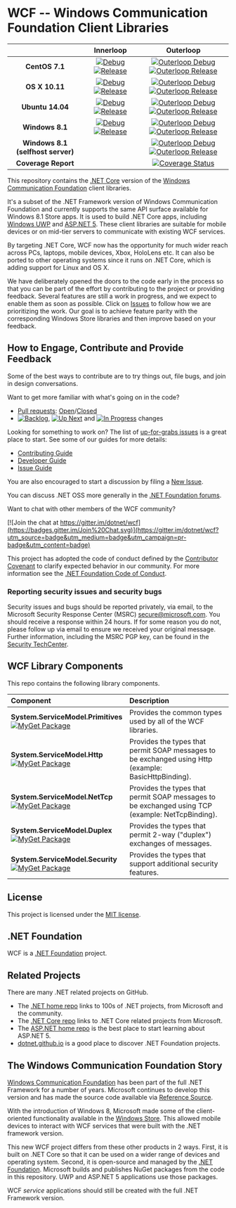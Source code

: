 # WCF -- Windows Communication Foundation Client Libraries

| |Innerloop|Outerloop|
|:-:|:-:|:-:|
|**CentOS 7.1**|[![Debug](https://img.shields.io/jenkins/s/http/dotnet-ci.cloudapp.net/job/dotnet_wcf/job/master/centos7.1_debug.svg?label=debug+x64)](https://ci.dot.net/job/dotnet_wcf/job/master/job/centos7.1_debug/) [![Release](https://img.shields.io/jenkins/s/http/dotnet-ci.cloudapp.net/job/dotnet_wcf/job/master/centos7.1_release.svg?label=release+x64)](https://ci.dot.net/job/dotnet_wcf/job/master/job/centos7.1_release/)|[![Outerloop Debug](https://img.shields.io/jenkins/s/http/dotnet-ci.cloudapp.net/job/dotnet_wcf/job/master/outerloop_centos7.1_debug.svg?label=outerloop+debug+x64)](https://ci.dot.net/job/dotnet_wcf/job/master/job/outerloop_centos7.1_debug/) [![Outerloop Release](https://img.shields.io/jenkins/s/http/dotnet-ci.cloudapp.net/job/dotnet_wcf/job/master/outerloop_centos7.1_release.svg?label=outerloop+release+x64)](https://ci.dot.net/job/dotnet_wcf/job/master/job/outerloop_centos7.1_release/)|
|**OS X 10.11**|[![Debug](https://img.shields.io/jenkins/s/http/dotnet-ci.cloudapp.net/job/dotnet_wcf/job/master/osx_debug.svg?label=debug+x64)](https://ci.dot.net/job/dotnet_wcf/job/master/job/osx_debug/) [![Release](https://img.shields.io/jenkins/s/http/dotnet-ci.cloudapp.net/job/dotnet_wcf/job/master/osx_release.svg?label=release+x64)](https://ci.dot.net/job/dotnet_wcf/job/master/job/osx_release/)|[![Outerloop Debug](https://img.shields.io/jenkins/s/http/dotnet-ci.cloudapp.net/job/dotnet_wcf/job/master/outerloop_osx_debug.svg?label=outerloop+debug+x64)](https://ci.dot.net/job/dotnet_wcf/job/master/job/outerloop_osx_debug/) [![Outerloop Release](https://img.shields.io/jenkins/s/http/dotnet-ci.cloudapp.net/job/dotnet_wcf/job/master/outerloop_osx_release.svg?label=outerloop+release+x64)](https://ci.dot.net/job/dotnet_wcf/job/master/job/outerloop_osx_release/)|
|**Ubuntu 14.04**|[![Debug](https://img.shields.io/jenkins/s/http/dotnet-ci.cloudapp.net/job/dotnet_wcf/job/master/ubuntu14.04_debug.svg?label=debug+x64)](https://ci.dot.net/job/dotnet_wcf/job/master/job/ubuntu14.04_debug/) [![Release](https://img.shields.io/jenkins/s/http/dotnet-ci.cloudapp.net/job/dotnet_wcf/job/master/ubuntu14.04_release.svg?label=release+x64)](https://ci.dot.net/job/dotnet_wcf/job/master/job/ubuntu14.04_release/)|[![Outerloop Debug](https://img.shields.io/jenkins/s/http/dotnet-ci.cloudapp.net/job/dotnet_wcf/job/master/outerloop_ubuntu14.04_debug.svg?label=outerloop+debug+x64)](https://ci.dot.net/job/dotnet_wcf/job/master/job/outerloop_ubuntu14.04_debug/) [![Outerloop Release](https://img.shields.io/jenkins/s/http/dotnet-ci.cloudapp.net/job/dotnet_wcf/job/master/outerloop_ubuntu14.04_release.svg?label=outerloop+release+x64)](https://ci.dot.net/job/dotnet_wcf/job/master/job/outerloop_ubuntu14.04_release/)|
|**Windows 8.1**|[![Debug](https://img.shields.io/jenkins/s/http/dotnet-ci.cloudapp.net/job/dotnet_wcf/job/master/windows_nt_debug.svg?label=debug+x64)](https://ci.dot.net/job/dotnet_wcf/job/master/job/windows_nt_debug/) [![Release](https://img.shields.io/jenkins/s/http/dotnet-ci.cloudapp.net/job/dotnet_wcf/job/master/windows_nt_release.svg?label=release+x64)](https://ci.dot.net/job/dotnet_wcf/job/master/job/windows_nt_release/)|[![Outerloop Debug](https://img.shields.io/jenkins/s/http/dotnet-ci.cloudapp.net/job/dotnet_wcf/job/master/outerloop_windows_nt_debug.svg?label=outerloop+debug+x64)](https://ci.dot.net/job/dotnet_wcf/job/master/job/outerloop_windows_nt_debug/) [![Outerloop Release](https://img.shields.io/jenkins/s/http/dotnet-ci.cloudapp.net/job/dotnet_wcf/job/master/outerloop_windows_nt_release.svg?label=outerloop+release+x64)](https://ci.dot.net/job/dotnet_wcf/job/master/job/outerloop_windows_nt_release/)|
|**Windows 8.1 (selfhost server)**||[![Outerloop Debug](https://img.shields.io/jenkins/s/http/dotnet-ci.cloudapp.net/job/dotnet_wcf/job/master/outerloop_selfhost_windows_nt_debug.svg?label=outerloop+debug+x64)](https://ci.dot.net/job/dotnet_wcf/job/master/job/outerloop_selfhost_windows_nt_debug/) [![Outerloop Release](https://img.shields.io/jenkins/s/http/dotnet-ci.cloudapp.net/job/dotnet_wcf/job/master/outerloop_selfhost_windows_nt_release.svg?label=outerloop+release+x64)](https://ci.dot.net/job/dotnet_wcf/job/master/job/outerloop_selfhost_windows_nt_release/)|
|**Coverage Report**||[![Coverage Status](https://ci.dot.net/job/dotnet_wcf/job/master/job/code_coverage_windows_nt_debug/lastStableBuild/Code_Coverage_Report/badge_combined.svg)](https://ci.dot.net/job/dotnet_wcf/job/master/job/code_coverage_windows_nt_debug/)|



This repository contains the [.NET Core](http://github.com/dotnet/core) version of the [Windows Communication Foundation](https://msdn.microsoft.com/en-us/library/dd456779.aspx) client libraries.

It's a subset of the .NET Framework version of Windows Communication Foundation and currently supports the same API surface available for Windows 8.1 Store apps. It is used to build .NET Core apps, including [Windows UWP](https://msdn.microsoft.com/en-us/library/windows/apps/dn609832.aspx) and [ASP.NET 5](http://weblogs.asp.net/scottgu/introducing-asp-net-5). These client libraries are suitable for mobile devices or on mid-tier servers to communicate with existing WCF services.

By targeting .NET Core, WCF now has the opportunity for much wider reach across PCs, laptops, mobile devices, Xbox, HoloLens etc. It can also be ported to other operating systems since it runs on .NET Core, which is adding support for Linux and OS X.

We have deliberately opened the doors to the code early in the process so that you can be part of the effort by contributing to the project or providing feedback. Several features are still a work in progress, and we expect to enable them as soon as possible. Click on [Issues](https://github.com/dotnet/wcf/issues) to follow how we are prioritizing the work. Our goal is to achieve feature parity with the corresponding Windows Store libraries and then improve based on your feedback.

## How to Engage, Contribute and Provide Feedback

Some of the best ways to contribute are to try things out, file bugs, and join in design conversations. 

Want to get more familiar with what's going on in the code?
* [Pull requests](https://github.com/dotnet/wcf/pulls): [Open](https://github.com/dotnet/wcf/pulls?q=is%3Aopen+is%3Apr)/[Closed](https://github.com/dotnet/wcf/pulls?q=is%3Apr+is%3Aclosed)
* [![Backlog](https://cloud.githubusercontent.com/assets/1302850/6260412/38987b1e-b793-11e4-9ade-d3fef4c6bf48.png)](https://github.com/dotnet/wcf/issues?q=is%3Aopen+is%3Aissue+label%3A%220+-+Backlog%22), [![Up Next](https://cloud.githubusercontent.com/assets/1302850/6260418/4c2c7a54-b793-11e4-8ce1-a27ff5378d08.png)](https://github.com/dotnet/wcf/issues?q=is%3Aopen+is%3Aissue+label%3A%221+-+Up+Next%22) and [![In Progress](https://cloud.githubusercontent.com/assets/1302850/6260414/41b0fc30-b793-11e4-9d50-d09563cd138a.png)](https://github.com/dotnet/wcf/issues?q=is%3Aopen+is%3Aissue+label%3A%222+-+In+Progress%22) changes

Looking for something to work on? The list of [up-for-grabs issues](https://github.com/dotnet/wcf/labels/up-for-grabs) is a great place to start. See some of our guides for more details:

* [Contributing Guide](Documentation/contributing.md)
* [Developer Guide](Documentation/developer-guide.md)
* [Issue Guide](Documentation/issue-guide.md)

You are also encouraged to start a discussion by filing a [New Issue](https://github.com/dotnet/wcf/issues/new).

You can discuss .NET OSS more generally in the [.NET Foundation forums].

Want to chat with other members of the WCF community?

[![Join the chat at https://gitter.im/dotnet/wcf](https://badges.gitter.im/Join%20Chat.svg)](https://gitter.im/dotnet/wcf?utm_source=badge&utm_medium=badge&utm_campaign=pr-badge&utm_content=badge)

This project has adopted the code of conduct defined by the [Contributor Covenant](http://contributor-covenant.org/)
to clarify expected behavior in our community.
For more information see the [.NET Foundation Code of Conduct](http://www.dotnetfoundation.org/code-of-conduct).

[.NET Foundation forums]: http://forums.dotnetfoundation.org/

### Reporting security issues and security bugs

Security issues and bugs should be reported privately, via email, to the
Microsoft Security Response Center (MSRC) <secure@microsoft.com>. You should
receive a response within 24 hours. If for some reason you do not, please follow
up via email to ensure we received your original message. Further information,
including the MSRC PGP key, can be found in the
[Security TechCenter](https://technet.microsoft.com/en-us/security/ff852094.aspx).

## WCF Library Components

This repo contains the following library components.

|Component|Description|
|:--------|:----------|
|**System.ServiceModel.Primitives**<br/>[![MyGet Package](https://img.shields.io/myget/dotnet-core/vpre/System.ServiceModel.Primitives.svg)](https://dotnet.myget.org/gallery/dotnet-core)|Provides the common types used by all of the WCF libraries.|
|**System.ServiceModel.Http**<br/>[![MyGet Package](https://img.shields.io/myget/dotnet-core/vpre/System.ServiceModel.Http.svg)](https://dotnet.myget.org/gallery/dotnet-core)|Provides the types that permit SOAP messages to be exchanged using Http (example: BasicHttpBinding).|
|**System.ServiceModel.NetTcp**<br/>[![MyGet Package](https://img.shields.io/myget/dotnet-core/vpre/System.ServiceModel.NetTcp.svg)](https://dotnet.myget.org/gallery/dotnet-core)|Provides the types that permit SOAP messages to be exchanged using TCP (example: NetTcpBinding).|
|**System.ServiceModel.Duplex**<br/>[![MyGet Package](https://img.shields.io/myget/dotnet-core/vpre/System.ServiceModel.Duplex.svg)](https://dotnet.myget.org/gallery/dotnet-core)|Provides the types that permit 2-way ("duplex") exchanges of messages.|
|**System.ServiceModel.Security**<br/>[![MyGet Package](https://img.shields.io/myget/dotnet-core/vpre/System.ServiceModel.Security.svg)](https://dotnet.myget.org/gallery/dotnet-core)|Provides the types that support additional security features.|

## License

This project is licensed under the [MIT license](LICENSE).

## .NET Foundation

WCF is a [.NET Foundation](http://www.dotnetfoundation.org/projects) project.

## Related Projects
There are many .NET related projects on GitHub.

- The
[.NET home repo](https://github.com/Microsoft/dotnet) links to 100s of .NET projects, from Microsoft and the community.
- The [.NET Core repo](https://github.com/dotnet/core) links to .NET Core related projects from Microsoft.
- The [ASP.NET home repo](https://github.com/aspnet/home) is the best place to start learning about ASP.NET 5.
- [dotnet.github.io](http://dotnet.github.io) is a good place to discover .NET Foundation projects.

## The Windows Communication Foundation Story

[Windows Communication Foundation](https://msdn.microsoft.com/en-us/library/dd456779.aspx) has been part of the full .NET Framework for a number of years. Microsoft continues to develop this version and has made the source code available via [Reference Source](https://github.com/microsoft/referencesource).

With the introduction of Windows 8, Microsoft made some of the client-oriented functionality available in the [Windows Store](https://msdn.microsoft.com/en-us/library/hh556233(v=vs.110).aspx). This allowed mobile devices to interact with WCF services that were built with the .NET framework version.

This new WCF project differs from these other products in 2 ways. First, it is built on .NET Core so that it can be used on a wider range of devices and operating system. Second, it is open-source and managed by the [.NET Foundation](http://www.dotnetfoundation.org/projects). Microsoft builds and publishes NuGet packages from the code in this repository. UWP and ASP.NET 5 applications use those packages.

WCF *service* applications should still be created with the full .NET Framework version.
